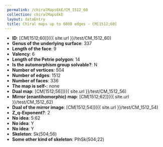 ```yaml
--- 
 permalink: /chiralMaps6kE/CM_1512_60 
 collection: chiralMaps6kE
 layout: dataEntry
 title: Chiral maps up to 6000 edges - CM[1512;60]
---
```


- **ID**: [CM[1512;60]]({{ site.url }}/test/CM_1512_60)
- **Genus of the underlying surface**: 337
- **Length of the face**: 9
- **Valency**: 6
- **Length of the Petrie polygon**: 14
- **Is the automorphism group solvable?**: N
- **Number of vertices**: 504
- **Number of edges**: 1512
- **Number of faces**: 336
- **The map is self-**: none
- **Dual map**: [CM[1512;56]]({{ site.url }}/test/CM_1512_56)
- **Mirror (enantihomorphic) map**: [CM[1512;62]]({{ site.url }}/test/CM_1512_62)
- **Dual of the mirror image**: [CM[1512;54]]({{ site.url }}/test/CM_1512_54)
- **Z_q-Exponent?**: 2
- **No idea**:  5:62
- **No idea**: Y
- **No idea**: Y
- **Skeleton**: Sk(504;56)
- **Some other kind of skeleton**: PlhSk(504;22)
